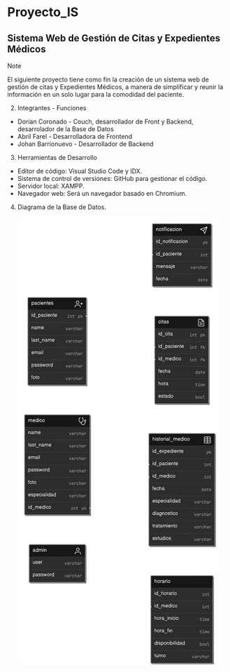 # Proyecto_IS
## Sistema Web de Gestión de Citas y Expedientes Médicos 

> [!Note]
> El siguiente proyecto tiene como fin la creación de un sistema web de gestión de citas y Expedientes Médicos, a manera de simplificar y reunir la información en un solo lugar para la comodidad del paciente.

2. Integrantes - Funciones
- Dorian Coronado - Couch, desarrollador de Front y Backend, desarrolador de la Base de Datos
- Abril Farel - Desarrolladora de Frontend
- Johan Barrionuevo - Desarrollador de Backend

3. Herramientas de Desarrollo
- Editor de código: Visual Studio Code y IDX.
- 	Sistema de control de versiones: GitHub para gestionar el código.
-	Servidor local: XAMPP.
-	Navegador web: Será un navegador basado en Chromium.
  
4. Diagrama de la Base de Datos.
<p align="center">
  <img src="https://github.com/rusherkiing/Proyecto_IS/blob/main2/client/asset/img/diagram-database.png?raw=true" alt="Diagrama Base de Datos">
  
</p>

